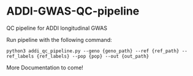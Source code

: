 # ADDI-GWAS-QC-pipeline
QC pipeline for ADDI longitudinal GWAS

Run pipeline with the following command:

`python3 addi_qc_pipeline.py --geno {geno_path} --ref {ref_path} --ref_labels {ref_labels} --pop {pop} --out {out_path}`

More Documentation to come!
